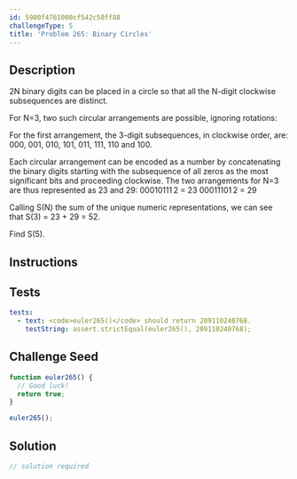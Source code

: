 ```yaml
---
id: 5900f4761000cf542c50ff88
challengeType: 5
title: 'Problem 265: Binary Circles'
---
```


## Description
<section id='description'>
2N binary digits can be placed in a circle so that all the N-digit clockwise subsequences are distinct.

For N=3, two such circular arrangements are possible, ignoring rotations:


For the first arrangement, the 3-digit subsequences, in clockwise order, are: 000, 001, 010, 101, 011, 111, 110 and 100.

Each circular arrangement can be encoded as a number by concatenating the binary digits starting with the subsequence of all zeros as the most significant bits and proceeding clockwise. The two arrangements for N=3 are thus represented as 23 and 29:
00010111 2 = 23
00011101 2 = 29

Calling S(N) the sum of the unique numeric representations, we can see that S(3) = 23 + 29 = 52.

Find S(5).
</section>

## Instructions
<section id='instructions'>

</section>

## Tests
<section id='tests'>

```yml
tests:
  - text: <code>euler265()</code> should return 209110240768.
    testString: assert.strictEqual(euler265(), 209110240768);

```

</section>

## Challenge Seed
<section id='challengeSeed'>

<div id='js-seed'>

```js
function euler265() {
  // Good luck!
  return true;
}

euler265();
```

</div>



</section>

## Solution
<section id='solution'>

```js
// solution required
```

</section>
